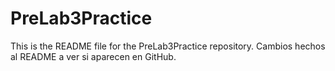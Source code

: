 # PreLab3Practice
This is the README file for the PreLab3Practice repository. 
Cambios hechos al README a ver si aparecen en GitHub. 